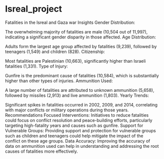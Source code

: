 # Isreal_project
Fatalities in the Isreal and Gaza war
Insights
Gender Distribution:

The overwhelming majority of fatalities are male (10,504 out of 11,997), indicating a significant gender disparity in those affected.
Age Distribution:

Adults form the largest age group affected by fatalities (9,239), followed by teenagers (1,549) and children (828).
Citizenship:

Most fatalities are Palestinian (10,663), significantly higher than Israeli fatalities (1,331).
Type of Injury:

Gunfire is the predominant cause of fatalities (10,584), which is substantially higher than other types of injuries.
Ammunition Used:

A large number of fatalities are attributed to unknown ammunition (5,658), followed by missiles (2,913) and live ammunition (1,803).
Yearly Trends:

Significant spikes in fatalities occurred in 2002, 2009, and 2014, correlating with major conflicts or military operations during those years.
Recommendations
Focused Interventions: Initiatives to reduce fatalities could focus on conflict resolution and peace-building efforts, particularly targeting high-fatality years and causes such as gunfire.
Support for Vulnerable Groups: Providing support and protection for vulnerable groups such as children and teenagers could help mitigate the impact of the conflict on these age groups.
Data Accuracy: Improving the accuracy of data on ammunition used can help in understanding and addressing the root causes of fatalities more effectively.
